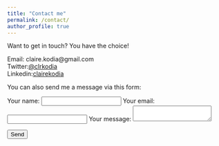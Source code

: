 ```yaml
---
title: "Contact me"
permalink: /contact/
author_profile: true
---
```


Want to get in touch? You have the choice!

<ul style="list-style:none; padding:0;">
    <li>Email: claire.kodia@gmail.com</li>
    <li>Twitter:<a href="https://twitter.com/clrkodia" alt="Link to my Twitter account" >@clrkodia</a></li>
    <li>Linkedin:<a href="https://www.linkedin.com/in/clairekodia/?locale=en_US" alt="Link to my LinkedIn account" >clairekodia</a></li>
</ul>

You can also send me a message via this form:

<form
  action="https://formspree.io/meqlypka"
  method="POST"
>
  <label>
    Your name:
    <input type="text" name="name"/>
    </label>
  <label>
    Your email:
    <input type="text" name="_replyto"/>
  </label>
  <label>
    Your message:
    <textarea name="message"></textarea>
  </label>

  <!-- your other form fields go here -->
  

  <button type="submit">Send</button>
  </form>